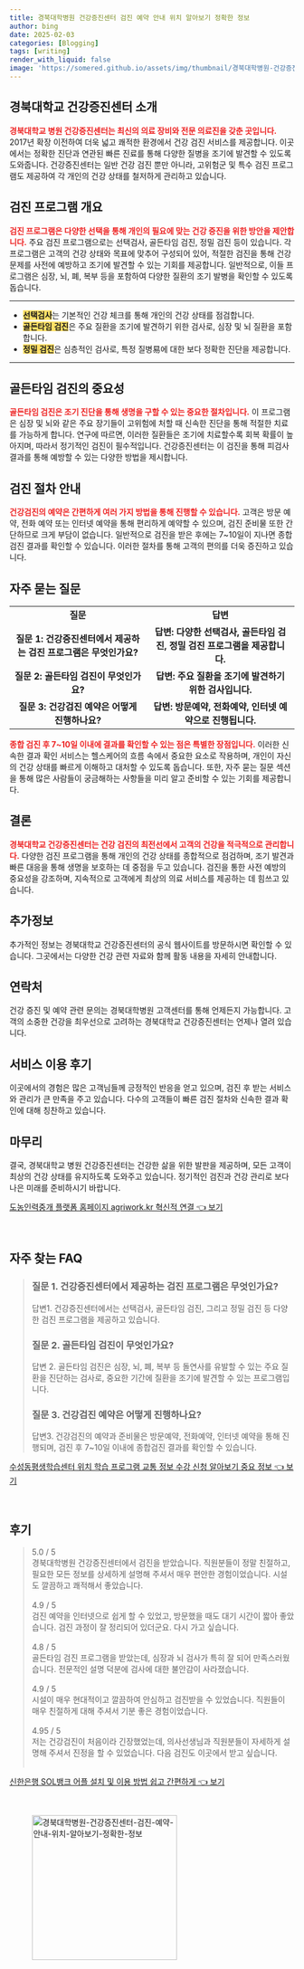 ```yaml
---
title: 경북대학병원 건강증진센터 검진 예약 안내 위치 알아보기 정확한 정보
author: bing
date: 2025-02-03
categories: [Blogging]
tags: [writing]
render_with_liquid: false
image: 'https://somered.github.io/assets/img/thumbnail/경북대학병원-건강증진센터-검진-예약-안내-위치-알아보기-정확한-정보.webp'
---
```



<h2 id='경북대학교 건강증진센터 소개'>경북대학교 건강증진센터 소개</h2>

<p><b><span style="color: #ee2323;">경북대학교 병원 건강증진센터는 최신의 의료 장비와 전문 의료진을 갖춘 곳입니다.</span></b> 2017년 확장 이전하여 더욱 넓고 쾌적한 환경에서 건강 검진 서비스를 제공합니다. 이곳에서는 정확한 진단과 연관된 빠른 진료를 통해 다양한 질병을 조기에 발견할 수 있도록 도와줍니다. 건강증진센터는 일반 건강 검진 뿐만 아니라, 고위험군 및 특수 검진 프로그램도 제공하여 각 개인의 건강 상태를 철저하게 관리하고 있습니다.</p>

<h2 id='검진 프로그램 개요'>검진 프로그램 개요</h2>

<p><b><span style="color: #ee2323;">검진 프로그램은 다양한 선택을 통해 개인의 필요에 맞는 건강 증진을 위한 방안을 제안합니다.</span></b> 주요 검진 프로그램으로는 선택검사, 골든타임 검진, 정밀 검진 등이 있습니다. 각 프로그램은 고객의 건강 상태와 목표에 맞추어 구성되어 있어, 적절한 검진을 통해 건강문제를 사전에 예방하고 조기에 발견할 수 있는 기회를 제공합니다. 일반적으로, 이들 프로그램은 심장, 뇌, 폐, 복부 등을 포함하여 다양한 질환의 조기 발병을 확인할 수 있도록 돕습니다.</p>

<hr />

<ul>
    <li><b><span style="background-color: #ffe066;">선택검사</span></b>는 기본적인 건강 체크를 통해 개인의 건강 상태를 점검합니다.</li>
    <li><b><span style="background-color: #ffe066;">골든타임 검진</span></b>은 주요 질환을 조기에 발견하기 위한 검사로, 심장 및 뇌 질환을 포함합니다.</li>
    <li><b><span style="background-color: #ffe066;">정밀 검진</span></b>은 심층적인 검사로, 특정 질병易에 대한 보다 정확한 진단을 제공합니다.</li>
</ul>

<hr />

<h2 id='골든타임 검진의 중요성'>골든타임 검진의 중요성</h2>

<p><b><span style="color: #ee2323;">골든타임 검진은 조기 진단을 통해 생명을 구할 수 있는 중요한 절차입니다.</span></b> 이 프로그램은 심장 및 뇌와 같은 주요 장기들이 고위험에 처할 때 신속한 진단을 통해 적절한 치료를 가능하게 합니다. 연구에 따르면, 이러한 질환들은 조기에 치료할수록 회복 확률이 높아지며, 따라서 정기적인 검진이 필수적입니다. 건강증진센터는 이 검진을 통해 피검사 결과를 통해 예방할 수 있는 다양한 방법을 제시합니다.</p>

<h2 id='검진 절차 안내'>검진 절차 안내</h2>

<p><b><span style="color: #ee2323;">건강검진의 예약은 간편하게 여러 가지 방법을 통해 진행할 수 있습니다.</span></b> 고객은 방문 예약, 전화 예약 또는 인터넷 예약을 통해 편리하게 예약할 수 있으며, 검진 준비물 또한 간단하므로 크게 부담이 없습니다. 일반적으로 검진을 받은 후에는 7~10일이 지나면 종합검진 결과를 확인할 수 있습니다. 이러한 절차를 통해 고객의 편의를 더욱 증진하고 있습니다.</p>

<h2 id='자주 묻는 질문'>자주 묻는 질문</h2>

<table>
    <tr>
        <td style="text-align: center; height: 17px;"><b>질문</b></td>
        <td style="text-align: center; height: 17px;"><b>답변</b></td>
    </tr>
    <tr>
        <td style="text-align: center; height: 17px;"><b>질문 1: 건강증진센터에서 제공하는 검진 프로그램은 무엇인가요?</b></td>
        <td style="text-align: center; height: 17px;"><b>답변: 다양한 선택검사, 골든타임 검진, 정밀 검진 프로그램을 제공합니다.</b></td>
    </tr>
    <tr>
        <td style="text-align: center; height: 17px;"><b>질문 2: 골든타임 검진이 무엇인가요?</b></td>
        <td style="text-align: center; height: 17px;"><b>답변: 주요 질환을 조기에 발견하기 위한 검사입니다.</b></td>
    </tr>
    <tr>
        <td style="text-align: center; height: 17px;"><b>질문 3: 건강검진 예약은 어떻게 진행하나요?</b></td>
        <td style="text-align: center; height: 17px;"><b>답변: 방문예약, 전화예약, 인터넷 예약으로 진행됩니다.</b></td>
    </tr>
</table>

<p><b><span style="color: #ee2323;">종합 검진 후 7~10일 이내에 결과를 확인할 수 있는 점은 특별한 장점입니다.</span></b> 이러한 신속한 결과 확인 서비스는 헬스케어의 흐름 속에서 중요한 요소로 작용하며, 개인이 자신의 건강 상태를 빠르게 이해하고 대처할 수 있도록 돕습니다. 또한, 자주 묻는 질문 섹션을 통해 많은 사람들이 궁금해하는 사항들을 미리 알고 준비할 수 있는 기회를 제공합니다.</p>

<h2 id='결론'>결론</h2>

<p><b><span style="color: #ee2323;">경북대학교 건강증진센터는 건강 검진의 최전선에서 고객의 건강을 적극적으로 관리합니다.</span></b> 다양한 검진 프로그램을 통해 개인의 건강 상태를 종합적으로 점검하며, 조기 발견과 빠른 대응을 통해 생명을 보호하는 데 중점을 두고 있습니다. 검진을 통한 사전 예방의 중요성을 강조하며, 지속적으로 고객에게 최상의 의료 서비스를 제공하는 데 힘쓰고 있습니다.</p>

<h2 id='추가정보'>추가정보</h2>

<p>추가적인 정보는 경북대학교 건강증진센터의 공식 웹사이트를 방문하시면 확인할 수 있습니다. 그곳에서는 다양한 건강 관련 자료와 함께 활동 내용을 자세히 안내합니다.</p>

<h2 id='연락처'>연락처</h2>

<p>건강 증진 및 예약 관련 문의는 경북대학병원 고객센터를 통해 언제든지 가능합니다. 고객의 소중한 건강을 최우선으로 고려하는 경북대학교 건강증진센터는 언제나 열려 있습니다.</p>

<h2 id='서비스 이용 후기'>서비스 이용 후기</h2>

<p>이곳에서의 경험은 많은 고객님들께 긍정적인 반응을 얻고 있으며, 검진 후 받는 서비스와 관리가 큰 만족을 주고 있습니다. 다수의 고객들이 빠른 검진 절차와 신속한 결과 확인에 대해 칭찬하고 있습니다.</p>

<h2 id='마무리'>마무리</h2>

<p>결국, 경북대학교 병원 건강증진센터는 건강한 삶을 위한 발판을 제공하며, 모든 고객이 최상의 건강 상태를 유지하도록 도와주고 있습니다. 정기적인 검진과 건강 관리로 보다 나은 미래를 준비하시기 바랍니다.</p>


<p><a class="click-button" title="도농인력중개 플랫폼 홈페이지 agriwork.kr 혁신적 연결" href="https://somered.github.io/posts/%EB%8F%84%EB%86%8D%EC%9D%B8%EB%A0%A5%EC%A4%91%EA%B0%9C-%ED%94%8C%EB%9E%AB%ED%8F%BC-%ED%99%88%ED%8E%98%EC%9D%B4%EC%A7%80-agriwork.kr-%ED%98%81%EC%8B%A0%EC%A0%81-%EC%97%B0%EA%B2%B0/" rel="dofollow">도농인력중개 플랫폼 홈페이지 agriwork.kr 혁신적 연결 👈 보기</a></p><br>
<h2 id='자주_찾는_FAQ'>자주 찾는 FAQ</h2>
<div itemscope="" itemtype="https://schema.org/FAQPage">
<blockquote>
<div itemscope="" itemprop="mainEntity" itemtype="https://schema.org/Question">
<h3 itemprop="name">질문 1. 건강증진센터에서 제공하는 검진 프로그램은 무엇인가요?</h3>
<div itemscope="" itemprop="acceptedAnswer" itemtype="https://schema.org/Answer">
<span itemprop="text">
<p>답변1. 건강증진센터에서는 선택검사, 골든타임 검진, 그리고 정밀 검진 등 다양한 검진 프로그램을 제공하고 있습니다.</p>
</span>
</div>
</div>
<div itemscope="" itemprop="mainEntity" itemtype="https://schema.org/Question">
<h3 itemprop="name">질문 2. 골든타임 검진이 무엇인가요?</h3>
<div itemscope="" itemprop="acceptedAnswer" itemtype="https://schema.org/Answer">
<span itemprop="text">
<p>답변 2. 골든타임 검진은 심장, 뇌, 폐, 복부 등 돌연사를 유발할 수 있는 주요 질환을 진단하는 검사로, 중요한 기간에 질환을 조기에 발견할 수 있는 프로그램입니다.</p>
</span>
</div>
</div>
<div itemscope="" itemprop="mainEntity" itemtype="https://schema.org/Question">
<h3 itemprop="name">질문 3. 건강검진 예약은 어떻게 진행하나요?</h3>
<div itemscope="" itemprop="acceptedAnswer" itemtype="https://schema.org/Answer">
<span itemprop="text">
<p>답변3. 건강검진의 예약과 준비물은 방문예약, 전화예약, 인터넷 예약을 통해 진행되며, 검진 후 7~10일 이내에 종합검진 결과를 확인할 수 있습니다.</p>
</span>
</div>
</div>
</blockquote>
</div>
<p><a class="click-button" title="수성동평생학습센터 위치 학습 프로그램 교통 정보 수강 신청 알아보기 중요 정보" href="https://somered.github.io/posts/%EC%88%98%EC%84%B1%EB%8F%99%ED%8F%89%EC%83%9D%ED%95%99%EC%8A%B5%EC%84%BC%ED%84%B0-%EC%9C%84%EC%B9%98-%ED%95%99%EC%8A%B5-%ED%94%84%EB%A1%9C%EA%B7%B8%EB%9E%A8-%EA%B5%90%ED%86%B5-%EC%A0%95%EB%B3%B4-%EC%88%98%EA%B0%95-%EC%8B%A0%EC%B2%AD-%EC%95%8C%EC%95%84%EB%B3%B4%EA%B8%B0-%EC%A4%91%EC%9A%94-%EC%A0%95%EB%B3%B4/" rel="dofollow">수성동평생학습센터 위치 학습 프로그램 교통 정보 수강 신청 알아보기 중요 정보 👈 보기</a></p><br>
<h2 id='후기'>후기</h2>
<div itemscope itemtype="https://schema.org/Product">
  <blockquote>
  <div itemprop="review" itemscope itemtype="https://schema.org/Review">
      <div itemprop="reviewRating" itemscope itemtype="https://schema.org/Rating"> <span itemprop="ratingValue">5.0</span> / <span itemprop="bestRating">5</span> </div>
      <span itemprop="reviewBody">경북대학병원 건강증진센터에서 검진을 받았습니다. 직원분들이 정말 친절하고, 필요한 모든 정보를 상세하게 설명해 주셔서 매우 편안한 경험이었습니다. 시설도 깔끔하고 쾌적해서 좋았습니다.</span>
  </div>
  <br>
  <div itemprop="review" itemscope itemtype="https://schema.org/Review">
      <div itemprop="reviewRating" itemscope itemtype="https://schema.org/Rating"> <span itemprop="ratingValue">4.9</span> / <span itemprop="bestRating">5</span> </div>
      <span itemprop="reviewBody">검진 예약을 인터넷으로 쉽게 할 수 있었고, 방문했을 때도 대기 시간이 짧아 좋았습니다. 검진 과정이 잘 정리되어 있더군요. 다시 가고 싶습니다.</span>
  </div>
  <br>
  <div itemprop="review" itemscope itemtype="https://schema.org/Review">
      <div itemprop="reviewRating" itemscope itemtype="https://schema.org/Rating"> <span itemprop="ratingValue">4.8</span> / <span itemprop="bestRating">5</span> </div>
      <span itemprop="reviewBody">골든타임 검진 프로그램을 받았는데, 심장과 뇌 검사가 특히 잘 되어 만족스러웠습니다. 전문적인 설명 덕분에 검사에 대한 불안감이 사라졌습니다.</span>
  </div>
  <br>
  <div itemprop="review" itemscope itemtype="https://schema.org/Review">
      <div itemprop="reviewRating" itemscope itemtype="https://schema.org/Rating"> <span itemprop="ratingValue">4.9</span> / <span itemprop="bestRating">5</span> </div>
      <span itemprop="reviewBody">시설이 매우 현대적이고 깔끔하여 안심하고 검진받을 수 있었습니다. 직원들이 매우 친절하게 대해 주셔서 기분 좋은 경험이었습니다.</span>
  </div>
  <br>
  <div itemprop="review" itemscope itemtype="https://schema.org/Review">
      <div itemprop="reviewRating" itemscope itemtype="https://schema.org/Rating"> <span itemprop="ratingValue">4.95</span> / <span itemprop="bestRating">5</span> </div>
      <span itemprop="reviewBody">저는 건강검진이 처음이라 긴장했었는데, 의사선생님과 직원분들이 자세하게 설명해 주셔서 진정을 할 수 있었습니다. 다음 검진도 이곳에서 받고 싶습니다.</span>
  </div>
  <br>
  </blockquote>
</div>
<p><a class="click-button" title="신한은행 SOL뱅크 어플 설치 및 이용 방법 쉽고 간편하게" href="https://somered.github.io/posts/%EC%8B%A0%ED%95%9C%EC%9D%80%ED%96%89-SOL%EB%B1%85%ED%81%AC-%EC%96%B4%ED%94%8C-%EC%84%A4%EC%B9%98-%EB%B0%8F-%EC%9D%B4%EC%9A%A9-%EB%B0%A9%EB%B2%95-%EC%89%BD%EA%B3%A0-%EA%B0%84%ED%8E%B8%ED%95%98%EA%B2%8C/" rel="dofollow">신한은행 SOL뱅크 어플 설치 및 이용 방법 쉽고 간편하게 👈 보기</a></p><br>
<figure class="image"><img src="https://somered.github.io/assets/img/thumbnail/경북대학병원-건강증진센터-검진-예약-안내-위치-알아보기-정확한-정보.webp" alt="경북대학병원-건강증진센터-검진-예약-안내-위치-알아보기-정확한-정보" width="256" height="256"></figure>
